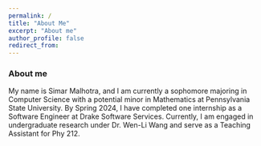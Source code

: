 ```yaml
---
permalink: /
title: "About Me"
excerpt: "About me"
author_profile: false
redirect_from:
---
```


### About me

My name is Simar Malhotra, and I am currently a sophomore majoring in Computer Science with a potential minor in Mathematics at Pennsylvania State University. By Spring 2024, I have completed one internship as a Software Engineer at Drake Software Services. Currently, I am engaged in undergraduate research under Dr. Wen-Li Wang and serve as a Teaching Assistant for Phy 212.
